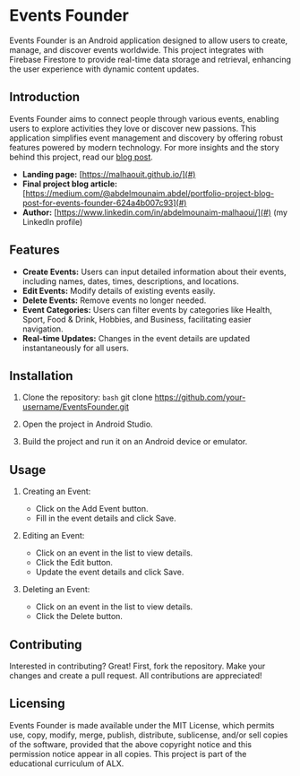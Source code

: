 # Events Founder

Events Founder is an Android application designed to allow users to create, manage, and discover events worldwide. This project integrates with Firebase Firestore to provide real-time data storage and retrieval, enhancing the user experience with dynamic content updates.

## Introduction

Events Founder aims to connect people through various events, enabling users to explore activities they love or discover new passions. This application simplifies event management and discovery by offering robust features powered by modern technology. For more insights and the story behind this project, read our [blog post](#).

- **Landing page:** [https://malhaouit.github.io/](#)
- **Final project blog article:** [https://medium.com/@abdelmounaim.abdel/portfolio-project-blog-post-for-events-founder-624a4b007c93](#)
- **Author:** [https://www.linkedin.com/in/abdelmounaim-malhaoui/](#) (my LinkedIn profile)

## Features

- **Create Events:** Users can input detailed information about their events, including names, dates, times, descriptions, and locations.
- **Edit Events:** Modify details of existing events easily.
- **Delete Events:** Remove events no longer needed.
- **Event Categories:** Users can filter events by categories like Health, Sport, Food & Drink, Hobbies, and Business, facilitating easier navigation.
- **Real-time Updates:** Changes in the event details are updated instantaneously for all users.

## Installation

1. Clone the repository:
   ```bash```
   git clone https://github.com/your-username/EventsFounder.git

2. Open the project in Android Studio.

3. Build the project and run it on an Android device or emulator.  

## Usage  

1. Creating an Event:

	- Click on the Add Event button.  
	- Fill in the event details and click Save.

2. Editing an Event:

	- Click on an event in the list to view details.  
	- Click the Edit button.  
	- Update the event details and click Save.   

3. Deleting an Event:

	- Click on an event in the list to view details.  
	- Click the Delete button.

## Contributing

Interested in contributing? Great! First, fork the repository. Make your changes and create a pull request. All contributions are appreciated!  

## Licensing

Events Founder is made available under the MIT License, which permits use, copy, modify, merge, publish, distribute, sublicense, and/or sell copies of the software, provided that the above copyright notice and this permission notice appear in all copies. This project is part of the educational curriculum of ALX.
